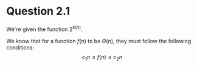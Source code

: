 # Question 2.1

We're given the function $2^{k(n)}$.

We know that for a function $f(n)$ to be $\Theta(n)$, they must follow the following conditions:
$$
c_1n \le f(n) \le c_2n
$$
